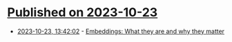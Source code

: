 # [Published on 2023-10-23](index.md)

* [2023-10-23, 13:42:02](https://lobste.rs/s/in6d23/embeddings_what_they_are_why_they_matter) - [Embeddings: What they are and why they matter](https://simonwillison.net/2023/Oct/23/embeddings/)
